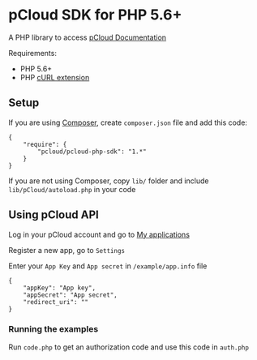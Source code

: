 # pCloud SDK for PHP 5.6+

A PHP library to access [pCloud Documentation](https://docs.pcloud.com/)

Requirements:

  * PHP 5.6+
  * PHP [cURL extension](http://php.net/manual/en/curl.setup.php)

## Setup

If you are using [Composer](http://getcomposer.org/download/), create `composer.json` file and add this code:
~~~~
{
	"require": {
		"pcloud/pcloud-php-sdk": "1.*"
	}
}
~~~~
If you are not using Composer, copy `lib/` folder and include `lib/pCloud/autoload.php` in your code

## Using pCloud API

Log in your pCloud account and go to [My applications](https://docs.pcloud.com/oauth/index.html)

Register a new app, go to `Settings`

Enter your `App Key` and `App secret` in `/example/app.info` file

~~~~
{
	"appKey": "App key",
	"appSecret": "App secret",
	"redirect_uri": ""
}
~~~~

### Running the examples

Run `code.php` to get an authorization code and use this code in `auth.php`